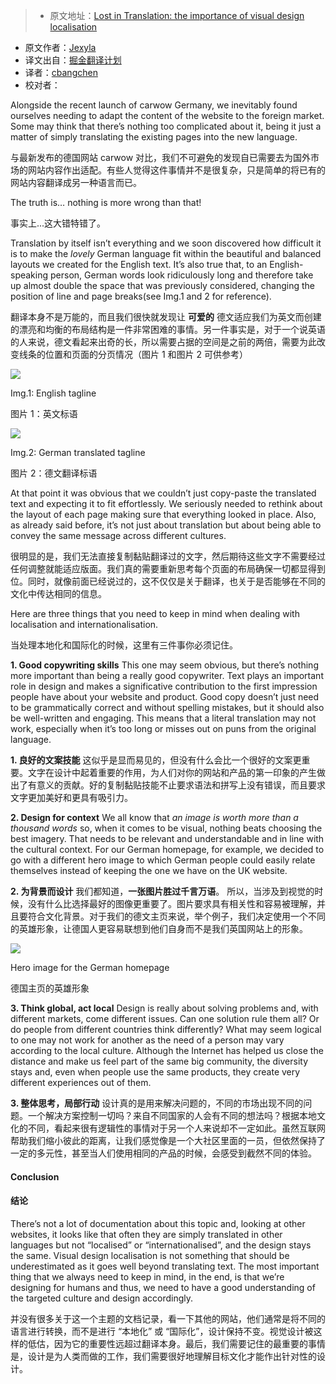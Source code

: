 > * 原文地址：[Lost in Translation: the importance of visual design localisation](https://medium.com/carwow-product-engineering/lost-in-translation-the-importance-of-visual-design-localisation-b75586eec030#.i73b3ayad)
* 原文作者：[Jexyla](https://medium.com/@jexyla)
* 译文出自：[掘金翻译计划](https://github.com/xitu/gold-miner)
* 译者：[cbangchen](https://github.com/cbangchen)
* 校对者：

Alongside the recent launch of carwow Germany, we inevitably found ourselves needing to adapt the content of the website to the foreign market. Some may think that there’s nothing too complicated about it, being it just a matter of simply translating the existing pages into the new language.

与最新发布的德国网站 carwow 对比，我们不可避免的发现自已需要去为国外市场的网站内容作出适配。有些人觉得这件事情并不是很复杂，只是简单的将已有的网站内容翻译成另一种语言而已。

The truth is… nothing is more wrong than that!

事实上...这大错特错了。

Translation by itself isn’t everything and we soon discovered how difficult it is to make the _lovely_ German language fit within the beautiful and balanced layouts we created for the English text. It’s also true that, to an English-speaking person, German words look ridiculously long and therefore take up almost double the space that was previously considered, changing the position of line and page breaks(see Img.1 and 2 for reference).

翻译本身不是万能的，而且我们很快就发现让 **可爱的** 德文适应我们为英文而创建的漂亮和均衡的布局结构是一件非常困难的事情。另一件事实是，对于一个说英语的人来说，德文看起来出奇的长，所以需要占据的空间是之前的两倍，需要为此改变线条的位置和页面的分页情况（图片 1 和图片 2 可供参考）

![](https://cdn-images-1.medium.com/max/1600/1*uBAFNluIlJcBY7KaRc-ewg.png)

Img.1: English tagline

图片 1：英文标语

![](http://ac-Myg6wSTV.clouddn.com/7305f2176f86d22e0272.png)


Img.2: German translated tagline

图片 2：德文翻译标语

At that point it was obvious that we couldn’t just copy-paste the translated text and expecting it to fit effortlessly. We seriously needed to rethink about the layout of each page making sure that everything looked in place. Also, as already said before, it’s not just about translation but about being able to convey the same message across different cultures.

很明显的是，我们无法直接复制黏贴翻译过的文字，然后期待这些文字不需要经过任何调整就能适应版面。我们真的需要重新思考每个页面的布局确保一切都显得到位。同时，就像前面已经说过的，这不仅仅是关于翻译，也关于是否能够在不同的文化中传达相同的信息。

Here are three things that you need to keep in mind when dealing with localisation and internationalisation.

当处理本地化和国际化的时候，这里有三件事你必须记住。

**1\. Good copywriting skills** This one may seem obvious, but there’s nothing more important than being a really good copywriter. Text plays an important role in design and makes a significative contribution to the first impression people have about your website and product. Good copy doesn’t just need to be grammatically correct and without spelling mistakes, but it should also be well-written and engaging. This means that a literal translation may not work, especially when it’s too long or misses out on puns from the original language.

**1\. 良好的文案技能** 这似乎是显而易见的，但没有什么会比一个很好的文案更重要。文字在设计中起着重要的作用，为人们对你的网站和产品的第一印象的产生做出了有意义的贡献。好的复制黏贴技能不止要求语法和拼写上没有错误，而且要求文字更加美好和更具有吸引力。

**2\. Design for context** We all know that _an image is worth more than a thousand words_ so, when it comes to be visual, nothing beats choosing the best imagery. That needs to be relevant and understandable and in line with the cultural context. For our German homepage, for example, we decided to go with a different hero image to which German people could easily relate themselves instead of keeping the one we have on the UK website.

**2\. 为背景而设计** 我们都知道，**一张图片胜过千言万语**。 所以，当涉及到视觉的时候，没有什么比选择最好的图像更重要了。图片要求具有相关性和容易被理解，并且要符合文化背景。对于我们的德文主页来说，举个例子，我们决定使用一个不同的英雄形象，让德国人更容易联想到他们自身而不是我们英国网站上的形象。

![](http://ac-Myg6wSTV.clouddn.com/f3ccc405db38b7fd7905.jpeg)

Hero image for the German homepage

德国主页的英雄形象

**3\. Think global, act local** Design is really about solving problems and, with different markets, come different issues. Can one solution rule them all? Or do people from different countries think differently? What may seem logical to one may not work for another as the need of a person may vary according to the local culture. Although the Internet has helped us close the distance and make us feel part of the same big community, the diversity stays and, even when people use the same products, they create very different experiences out of them.

**3\. 整体思考，局部行动** 设计真的是用来解决问题的，不同的市场出现不同的问题。一个解决方案控制一切吗？来自不同国家的人会有不同的想法吗？根据本地文化的不同，看起来很有逻辑性的事情对于另一个人来说却不一定如此。虽然互联网帮助我们缩小彼此的距离，让我们感觉像是一个大社区里面的一员，但依然保持了一定的多元性，甚至当人们使用相同的产品的时候，会感受到截然不同的体验。

#### **Conclusion**

#### 结论

There’s not a lot of documentation about this topic and, looking at other websites, it looks like that often they are simply translated in other languages but not “localised” or “internationalised”, and the design stays the same. Visual design localisation is not something that should be underestimated as it goes well beyond translating text. The most important thing that we always need to keep in mind, in the end, is that we’re designing for humans and thus, we need to have a good understanding of the targeted culture and design accordingly.

并没有很多关于这一个主题的文档记录，看一下其他的网站，他们通常是将不同的语言进行转换，而不是进行 “本地化” 或 “国际化”，设计保持不变。视觉设计被这样的低估，因为它的重要性远超过翻译本身。最后，我们需要记住的最重要的事情是，设计是为人类而做的工作，我们需要很好地理解目标文化才能作出针对性的设计。